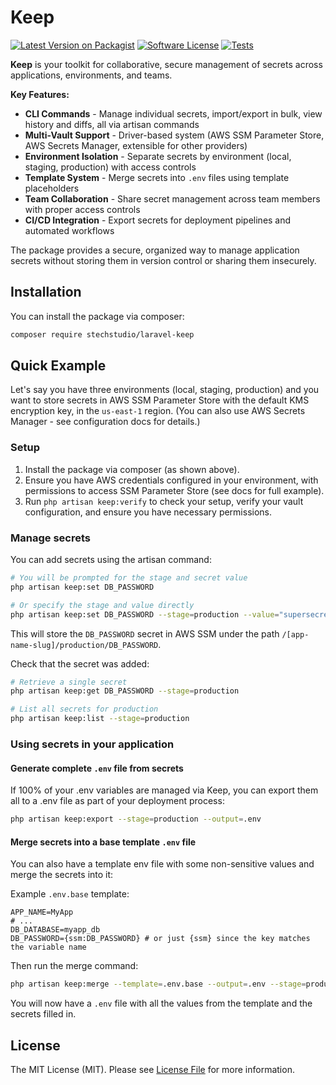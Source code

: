 # Keep

[![Latest Version on Packagist](https://img.shields.io/packagist/v/stechstudio/laravel-keep.svg?style=flat-square)](https://packagist.org/packages/stechstudio/laravel-keep)
[![Software License](https://img.shields.io/badge/license-MIT-brightgreen.svg?style=flat-square)](LICENSE.md)
[![Tests](https://img.shields.io/github/actions/workflow/status/stechstudio/laravel-keep/tests.yml?branch=main&style=flat-square)](https://github.com/stechstudio/laravel-keep/actions/workflows/tests.yml)


**Keep** is your toolkit for collaborative, secure management of secrets across applications, environments, and teams.

**Key Features:**
- **CLI Commands** - Manage individual secrets, import/export in bulk, view history and diffs, all via artisan commands
- **Multi-Vault Support** - Driver-based system (AWS SSM Parameter Store, AWS Secrets Manager, extensible for other providers)
- **Environment Isolation** - Separate secrets by environment (local, staging, production) with access controls
- **Template System** - Merge secrets into `.env` files using template placeholders
- **Team Collaboration** - Share secret management across team members with proper access controls
- **CI/CD Integration** - Export secrets for deployment pipelines and automated workflows

The package provides a secure, organized way to manage application secrets without storing them in version control or sharing them insecurely.

## Installation

You can install the package via composer:

```bash
composer require stechstudio/laravel-keep
```

## Quick Example

Let's say you have three environments (local, staging, production) and you want to store secrets in AWS SSM Parameter Store with the default KMS encryption key, in the `us-east-1` region. (You can also use AWS Secrets Manager - see configuration docs for details.)

### Setup

1. Install the package via composer (as shown above).
2. Ensure you have AWS credentials configured in your environment, with permissions to access SSM Parameter Store (see docs for full example).
3. Run `php artisan keep:verify` to check your setup, verify your vault configuration, and ensure you have necessary permissions.

### Manage secrets

You can add secrets using the artisan command:

```bash
# You will be prompted for the stage and secret value
php artisan keep:set DB_PASSWORD

# Or specify the stage and value directly
php artisan keep:set DB_PASSWORD --stage=production --value="supersecretpassword"
```

This will store the `DB_PASSWORD` secret in AWS SSM under the path `/[app-name-slug]/production/DB_PASSWORD`.

Check that the secret was added:

```bash
# Retrieve a single secret
php artisan keep:get DB_PASSWORD --stage=production

# List all secrets for production
php artisan keep:list --stage=production
```

### Using secrets in your application

#### Generate complete `.env` file from secrets

If 100% of your .env variables are managed via Keep, you can export them all to a .env file as part of your deployment process:

```bash
php artisan keep:export --stage=production --output=.env
```

#### Merge secrets into a base template `.env` file

You can also have a template env file with some non-sensitive values and merge the secrets into it:

Example `.env.base` template:

```env
APP_NAME=MyApp
# ...
DB_DATABASE=myapp_db
DB_PASSWORD={ssm:DB_PASSWORD} # or just {ssm} since the key matches the variable name
```

Then run the merge command:

```bash
php artisan keep:merge --template=.env.base --output=.env --stage=production
```

You will now have a `.env` file with all the values from the template and the secrets filled in.

## License

The MIT License (MIT). Please see [License File](LICENSE.md) for more information.
